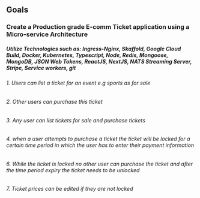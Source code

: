 ## Goals

### Create a Production grade E-comm Ticket application using a Micro-service Architecture

##### Utilize Technologies such as: Ingress-Nginx, Skaffold, Google Cloud Build, Docker, Kubernetes, Typescript, Node, Redis, Mongoose, MongoDB, JSON Web Tokens, ReactJS, NextJS, NATS Streaming Server, Stripe, Service workers, git

###### 1. Users can list a ticket for an event e.g sports as for sale

###### 2. Other users can purchase this ticket

###### 3. Any user can list tickets for sale and purchase tickets

###### 4. when a user attempts to purchase a ticket the ticket will be locked for a certain time period in which the user has to enter their payment information

###### 6. While the ticket is locked no other user can purchase the ticket and after the time period expiry the ticket needs to be unlocked

###### 7. Ticket prices can be edited if they are not locked
